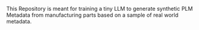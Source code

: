 This Repository is meant for training a tiny LLM to generate synthetic PLM Metadata from manufacturing parts based on a sample of real world metadata.